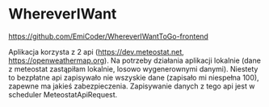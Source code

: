 # WhereverIWant

https://github.com/EmiCoder/WhereverIWantToGo-frontend

Aplikacja korzysta z 2 api (https://dev.meteostat.net, https://openweathermap.org).
Na potrzeby działania aplikacji lokalnie (dane z meteostat zastąpiłam lokalnie, losowo wygenerownymi danymi). 
Niestety to bezpłatne api zapisywało nie wszyskie dane (zapisało mi niespełna 100), zapewne ma jakieś zabezpieczenia.
Zapisywanie danych z tego api jest w scheduler MeteostatApiRequest.
